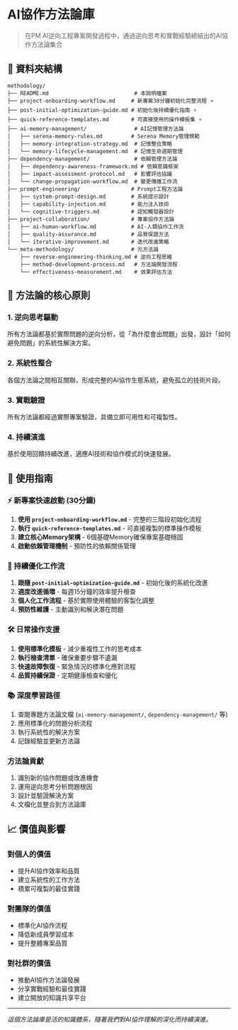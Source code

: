 # AI協作方法論庫

> 在PM AI逆向工程專案開發過程中，通過逆向思考和實戰經驗總結出的AI協作方法論集合

## 📁 資料夾結構

```
methodology/
├── README.md                           # 本說明檔案
├── project-onboarding-workflow.md     # 新專案30分鐘初始化完整流程 ⭐
├── post-initial-optimization-guide.md # 初始化後持續優化指南 ⭐
├── quick-reference-templates.md       # 可直接使用的操作模板集 ⭐
├── ai-memory-management/               # AI記憶管理方法論
│   ├── serena-memory-rules.md         # Serena Memory管理規範
│   ├── memory-integration-strategy.md  # 記憶整合策略
│   └── memory-lifecycle-management.md  # 記憶生命週期管理
├── dependency-management/              # 依賴管理方法論
│   ├── dependency-awareness-framework.md # 依賴意識框架
│   ├── impact-assessment-protocol.md   # 影響評估協議
│   └── change-propagation-workflow.md  # 變更傳播工作流
├── prompt-engineering/                # Prompt工程方法論
│   ├── system-prompt-design.md        # 系統提示設計
│   ├── capability-injection.md        # 能力注入技術
│   └── cognitive-triggers.md          # 認知觸發器設計
├── project-collaboration/             # 專案協作方法論
│   ├── ai-human-workflow.md           # AI-人類協作工作流
│   ├── quality-assurance.md           # 品質保證方法
│   └── iterative-improvement.md       # 迭代改進策略
└── meta-methodology/                  # 元方法論
    ├── reverse-engineering-thinking.md # 逆向工程思維
    ├── method-development-process.md   # 方法論開發流程
    └── effectiveness-measurement.md    # 效果評估方法
```

## 🎯 方法論的核心原則

### 1. 逆向思考驅動
所有方法論都基於實際問題的逆向分析，從「為什麼會出問題」出發，設計「如何避免問題」的系統性解決方案。

### 2. 系統性整合
各個方法論之間相互關聯，形成完整的AI協作生態系統，避免孤立的技術片段。

### 3. 實戰驗證
所有方法論都經過實際專案驗證，具備立即可用性和可複製性。

### 4. 持續演進
基於使用回饋持續改進，適應AI技術和協作模式的快速發展。

## 🚀 使用指南

### ⚡ 新專案快速啟動 (30分鐘)
1. **使用 `project-onboarding-workflow.md`** - 完整的三階段初始化流程
2. **執行 `quick-reference-templates.md`** - 可直接複製的標準操作模板
3. **建立核心Memory架構** - 6個基礎Memory確保專案基礎穩固
4. **啟動依賴管理機制** - 預防性的依賴關係管理

### 🔄 持續優化工作流
1. **跟隨 `post-initial-optimization-guide.md`** - 初始化後的系統化改進
2. **週度改進循環** - 每週15分鐘的效率提升檢查
3. **個人化工作流程** - 基於實際使用體驗的客製化調整
4. **預防性維護** - 主動識別和解決潛在問題

### 🛠️ 日常操作支援
1. **使用標準化模板** - 減少重複性工作的思考成本
2. **執行檢查清單** - 確保重要步驟不遺漏
3. **快速故障恢復** - 緊急情況的標準化應對流程
4. **品質持續保證** - 定期健康檢查和優化

### 📚 深度學習路徑
1. 查閱專題方法論文檔 (`ai-memory-management/`, `dependency-management/` 等)
2. 應用標準化的問題分析流程
3. 執行系統性的解決方案
4. 記錄經驗並更新方法論

### 方法論貢獻
1. 識別新的協作問題或改進機會
2. 運用逆向思考分析問題根因
3. 設計並驗證解決方案
4. 文檔化並整合到方法論庫

## 📈 價值與影響

### 對個人的價值
- 提升AI協作效率和品質
- 建立系統性的工作方法
- 積累可複製的最佳實踐

### 對團隊的價值
- 標準化AI協作流程
- 降低新成員學習成本
- 提升整體專案品質

### 對社群的價值
- 推動AI協作方法論發展
- 分享實戰經驗和最佳實踐
- 建立開放的知識共享平台

---

*這個方法論庫是活的知識體系，隨著我們對AI協作理解的深化而持續演進。*